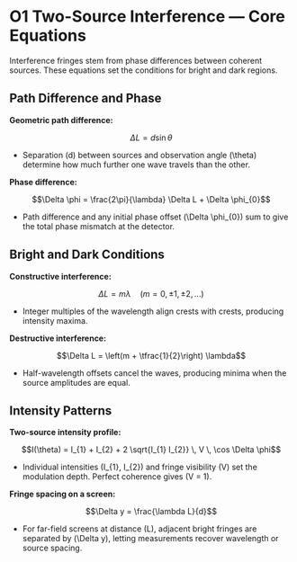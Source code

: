 # O1 Two-Source Interference — Core Equations

Interference fringes stem from phase differences between coherent sources. These equations set the conditions for bright and dark regions.

## Path Difference and Phase
**Geometric path difference:**

$$\Delta L = d \sin \theta$$

- Separation \(d\) between sources and observation angle \(\theta\) determine how much further one wave travels than the other.

**Phase difference:**

$$\Delta \phi = \frac{2\pi}{\lambda} \Delta L + \Delta \phi_{0}$$

- Path difference and any initial phase offset \(\Delta \phi_{0}\) sum to give the total phase mismatch at the detector.

## Bright and Dark Conditions
**Constructive interference:**

$$\Delta L = m \lambda \quad (m = 0, \pm1, \pm2, \ldots)$$

- Integer multiples of the wavelength align crests with crests, producing intensity maxima.

**Destructive interference:**

$$\Delta L = \left(m + \tfrac{1}{2}\right) \lambda$$

- Half-wavelength offsets cancel the waves, producing minima when the source amplitudes are equal.

## Intensity Patterns
**Two-source intensity profile:**

$$I(\theta) = I_{1} + I_{2} + 2 \sqrt{I_{1} I_{2}} \, V \, \cos \Delta \phi$$

- Individual intensities \(I_{1}, I_{2}\) and fringe visibility \(V\) set the modulation depth. Perfect coherence gives \(V = 1\).

**Fringe spacing on a screen:**

$$\Delta y = \frac{\lambda L}{d}$$

- For far-field screens at distance \(L\), adjacent bright fringes are separated by \(\Delta y\), letting measurements recover wavelength or source spacing.
